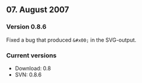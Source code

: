 ## 07. August 2007 ##
### Version 0.8.6 ###
Fixed a bug that produced `&#x00;` in the SVG-output.

### Current versions ###
  * Download: 0.8
  * SVN: 0.8.6